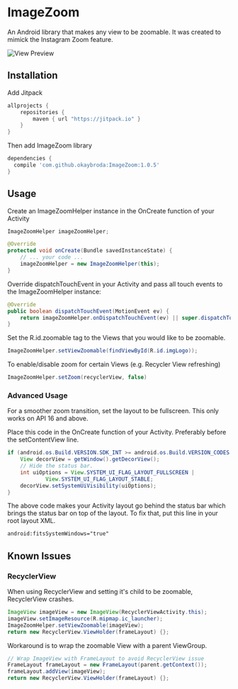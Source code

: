 # ImageZoom
An Android library that makes any view to be zoomable.
It was created to mimick the Instagram Zoom feature.

![View Preview](https://github.com/okaybroda/ImageZoom/blob/master/preview.gif?raw=true)

## Installation
Add Jitpack
```gradle
allprojects {
    repositories {
        maven { url "https://jitpack.io" }
    }
}
```

Then add ImageZoom library
```gradle
dependencies {
  compile 'com.github.okaybroda:ImageZoom:1.0.5'
}
```
## Usage
Create an ImageZoomHelper instance in the OnCreate function of your Activity
```java
ImageZoomHelper imageZoomHelper;

@Override
protected void onCreate(Bundle savedInstanceState) {
    // ... your code ...
    imageZoomHelper = new ImageZoomHelper(this);
}
```
Override dispatchTouchEvent in your Activity and pass all touch events to the ImageZoomHelper instance:
```java
@Override
public boolean dispatchTouchEvent(MotionEvent ev) {
    return imageZoomHelper.onDispatchTouchEvent(ev) || super.dispatchTouchEvent(ev);
}
```
Set the R.id.zoomable tag to the Views that you would like to be zoomable.
```java
ImageZoomHelper.setViewZoomable(findViewById(R.id.imgLogo));
```
To enable/disable zoom for certain Views (e.g. Recycler View refreshing)
```java
ImageZoomHelper.setZoom(recyclerView, false)
```
### Advanced Usage
For a smoother zoom transition, set the layout to be fullscreen. This only works on API 16 and above.

Place this code in the OnCreate function of your Activity. Preferably before the setContentView line.
```java
if (android.os.Build.VERSION.SDK_INT >= android.os.Build.VERSION_CODES.JELLY_BEAN) {
    View decorView = getWindow().getDecorView();
    // Hide the status bar.
    int uiOptions = View.SYSTEM_UI_FLAG_LAYOUT_FULLSCREEN |
            View.SYSTEM_UI_FLAG_LAYOUT_STABLE;
    decorView.setSystemUiVisibility(uiOptions);
}
```

The above code makes your Activity layout go behind the status bar which brings the status bar on top of the layout. To fix that, put this line in your root layout XML.
```xml
android:fitsSystemWindows="true"
```
## Known Issues
### RecyclerView
When using RecyclerView and setting it's child to be zoomable, RecyclerView crashes.
```java
ImageView imageView = new ImageView(RecyclerViewActivity.this);
imageView.setImageResource(R.mipmap.ic_launcher);
ImageZoomHelper.setViewZoomable(imageView);
return new RecyclerView.ViewHolder(frameLayout) {};
```

Workaround is to wrap the zoomable View with a parent ViewGroup.
```java
// Wrap ImageView with FrameLayout to avoid RecyclerView issue
FrameLayout frameLayout = new FrameLayout(parent.getContext());
frameLayout.addView(imageView);
return new RecyclerView.ViewHolder(frameLayout) {};
```